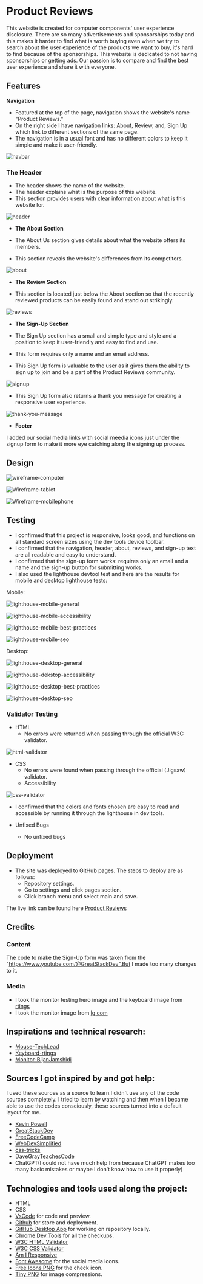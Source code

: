 # Product Reviews

This website is created for computer components' user experience disclosure. There are so many advertisements and sponsorships today and this makes it harder to find what is worth buying even when we try to search about the user experience of the products we want to buy, it's hard to find because of the sponsorships. This website is dedicated to not having sponsorships or getting ads. Our passion is to compare and find the best user experience and share it with everyone.

## Features

**Navigation**

 - Featured at the top of the page, navigation shows the website's name "Product Reviews."
 - On the right side I have navigation links: About, Review, and, Sign Up which link to different sections of the same page. 
 - The navigation is in a usual font and has no different colors to keep it simple and make it user-friendly.

![navbar](https://github.com/onur-CK/pp1reviews/assets/118271710/6d296bb0-4037-4235-a3ab-1e8f74ef7fa7)

### The Header

 - The header shows the name of the website.
 - The header explains what is the purpose of this website.
 - This section provides users with clear information about what is this website for.

![header](https://github.com/onur-CK/pp1reviews/assets/118271710/b6fe4f19-3961-4c89-ad39-5e38fe7ca44b)


- __The About Section__

 - The About Us section gives details about what the website offers its members.
 - This section reveals the website's differences from its competitors.

![about](https://github.com/onur-CK/pp1reviews/assets/118271710/862cf194-ed6f-4af6-8a16-d62bd16a0dd5)

- __The Review Section__

 - This section is located just below the About section so that the recently reviewed products can be easily found and stand out strikingly.

![reviews](https://github.com/onur-CK/pp1reviews/assets/118271710/afbbcd5d-4211-4e06-986f-27e5d8aea80a)

- __The Sign-Up Section__

 - The Sign Up section has a small and simple type and style and a   position to keep it user-friendly and easy to find and use.
 - This form requires only a name and an email address.
 - This Sign Up form is valuable to the user as it gives them the ability to sign up to join and be a part of the Product Reviews community.

![signup](https://github.com/onur-CK/pp1reviews/assets/118271710/899f19b7-6331-445d-aa87-9c0d0d318b21)

- This Sign Up form also returns a thank you message for creating a responsive user experience.

![thank-you-message](https://github.com/onur-CK/pp1reviews/assets/118271710/42ff0adb-8baa-4d96-acbb-8ae6510a5169)


- __Footer__
 
I added our social media links with social meedia icons just under the signup form to make it more eye catching along the signing up process.

## Design

![wireframe-computer](https://github.com/onur-CK/pp1reviews/assets/118271710/12fca57f-c237-4b92-b7d5-d3565ff0797f)

![Wireframe-tablet](https://github.com/onur-CK/pp1reviews/assets/118271710/dee04e97-491d-400d-97f4-baa34ac87ccc)

![Wireframe-mobilephone](https://github.com/onur-CK/pp1reviews/assets/118271710/80f16650-6c58-4fa8-ba1b-776fa32d3288)

## Testing

  - I confirmed that this project is responsive, looks good, and functions on all standard screen sizes using the dev tools device toolbar.
  - I confirmed that the navigation, header, about, reviews, and sign-up text are all readable and easy to understand.
  - I confirmed that the sign-up form works: requires only an email and a name and the sign-up button for submitting works.
  - I also used the lighthouse devtool test and here are the results for mobile and desktop lighthouse tests:

   Mobile:

![lighthouse-mobile-general](https://github.com/onur-CK/pp1reviews/assets/118271710/17d4c7d1-af38-4228-81b0-a90ffb8bad1e)

![lighthouse-mobile-accessibility](https://github.com/onur-CK/pp1reviews/assets/118271710/abd7023b-21c9-4c0e-82f2-f271bd9e45f2)

![lighthouse-mobile-best-practices](https://github.com/onur-CK/pp1reviews/assets/118271710/a1399b90-14c2-46f3-893b-2f4fb76a0172)

![lighthouse-mobile-seo](https://github.com/onur-CK/pp1reviews/assets/118271710/399674df-2eb9-4012-83e5-2abd26e1fb3b)

   Desktop:

![lighthouse-desktop-general](https://github.com/onur-CK/pp1reviews/assets/118271710/2eee2d56-9773-4c4d-9dcb-e4c63f947008)

![lighthouse-dekstop-accessibility](https://github.com/onur-CK/pp1reviews/assets/118271710/d5eca75a-d15e-4366-8f67-7df8b57741a9)

![lighthouse-desktop-best-practices](https://github.com/onur-CK/pp1reviews/assets/118271710/36b1a318-0a93-4cc5-9173-77e2afe99975)

![lighthouse-desktop-seo](https://github.com/onur-CK/pp1reviews/assets/118271710/dbea643a-d48e-46fd-aaa5-01a1d91e8939)

### Validator Testing

 - HTML
    - No errors were returned when passing through the official W3C validator.

![html-validator](https://github.com/onur-CK/pp1reviews/assets/118271710/8b0bb7e2-e11b-4289-b052-3a9eaae6a98e)

 - CSS 
    - No errors were found when passing through the official (Jigsaw) validator.
    - Accessibility

![css-validator](https://github.com/onur-CK/pp1reviews/assets/118271710/312014ac-c9a9-4ba5-8d86-9c0a1485950a)

   - I confirmed that the colors and fonts chosen are easy to read and accessible by running it through the lighthouse in dev tools.
 
 - Unfixed Bugs
   - No unfixed bugs

## Deployment
- The site was deployed to GitHub pages. The steps to deploy are as follows:
    - Repository settings.
    - Go to settings and click pages section.
    - Click branch menu and select main and save.

The live link can be found here [Product Reviews](https://onur-ck.github.io/pp1reviews/)

## Credits

### Content

 The code to make the Sign-Up form was taken from the "https://www.youtube.com/@GreatStackDev".But I made too many changes to it.

### Media 

- I took the monitor testing hero image  and the keyboard image from [rtings](https://www.rtings.com/)
- I took the monitor image from [lg.com](https://www.lg.com/de/monitore/lg-38gn950-b)

## Inspirations and technical research: 

* [Mouse-TechLead](https://www.youtube.com/@TechLead)
* [Keyboard-rtings](https://www.rtings.com/)
* [Monitor-BijanJamshidi](https://www.youtube.com/@BijanJamshidi)

## Sources I got inspired by and got help:

I used these sources as a source to learn.I didn't use any of the code sources completely. I tried to learn by watching and then when I became able to use the codes consciously, these sources turned into a default layout for me.

* [Kevin Powell](https://www.youtube.com/@KevinPowell)
* [GreatStackDev](https://www.youtube.com/@GreatStackDev)
* [FreeCodeCamp](https://www.youtube.com/@freecodecamp)
* [WebDevSimplified](https://www.youtube.com/@WebDevSimplified)
* [css-tricks](https://css-tricks.com)
* [DaveGrayTeachesCode](https://www.youtube.com/@DaveGrayTeachesCode)
* ChatGPT(I could not have much help from because ChatGPT makes too many basic mistakes or maybe i don't know how to use it properly)

## Technologies and tools used along the project:

* HTML
* CSS
* [VsCode](https://code.visualstudio.com/) for code and    preview.
* [Github](https://github.com/) for store and deployment. 
* [GitHub Desktop App](https://desktop.github.com/) for working on repository locally.
* [Chrome Dev Tools](https://developer.chrome.com/) for all the checkups.
* [W3C HTML Validator](https://validator.w3.org/)
* [W3C CSS Validator](https://jigsaw.w3.org/css-validator/)
* [Am I Responsive](https://ui.dev/amiresponsive)
* [Font Awesome](https://fonts.google.com/) for the social media icons.
* [Free Icons PNG](https://www.freeiconspng.com/img/14152) for the check icon.
* [Tiny PNG](https://tinypng.com/) for image compressions.













